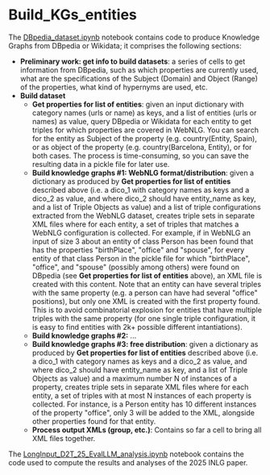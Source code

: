 # Build_KGs_entities

The [DBpedia_dataset.ipynb](https://github.com/mille-s/Build_KGs_entities/blob/e3c0239909daeca78f37b8e8b950a4cf7174d2ea/DBpedia_dataset.ipynb) notebook contains code to produce Knowledge Graphs from DBpedia or Wikidata; it comprises the following sections:
- **Preliminary work: get info to build datasets**: a series of cells to get information from DBpedia, such as which properties are currently used, what are the specifications of the Subject (Domain) and Object (Range) of the properties, what kind of hypernyms are used, etc.
- **Build dataset**
  - **Get properties for list of entities**: given an input dictionary with category names (urls or name) as keys, and a list of entities (urls or names) as value, query DBpedia or Wikidata for each entity to get triples for which properties are covered in WebNLG. You can search for the entity as Subject of the property (e.g. country(Entity, Spain), or as object of the property (e.g. country(Barcelona, Entity), or for both cases. The process is time-consuming, so you can save the resulting data in a pickle file for later use.
  - **Build knowledge graphs #1: WebNLG format/distribution**: given a dictionary as produced by **Get properties for list of entities** described above (i.e. a dico_1 with category names as keys and a dico_2 as value, and where dico_2 should have entity_name as key, and a list of Triple Objects as value) and a list of triple configurations extracted from the WebNLG dataset, creates triple sets in separate XML files where for each entity, a set of triples that matches a WebNLG configuration is collected. For example, if in WebNLG an input of size 3 about an entity of class Person has been found that has the properties "birthPlace", "office" and "spouse", for every entity of that class Person in the pickle file for which "birthPlace", "office", and "spouse" (possibly among others) were found on DBpedia (see **Get properties for list of entities** above), an XML file is created with this content. Note that an entity can have several triples with the same property (e.g. a person can have had several "office" positions), but only one XML is created with the first property found. This is to avoid combinatorial explosion for entities that have multiple triples with the same property (for one single triple configuration, it is easy to find entities with 2k+ possible different intantiations).
  - **Build knowledge graphs #2:** ...
  - **Build knowledge graphs #3: free distribution**: given a dictionary as produced by **Get properties for list of entities** described above (i.e. a dico_1 with category names as keys and a dico_2 as value, and where dico_2 should have entity_name as key, and a list of Triple Objects as value) and a maximum number N of instances of a property, creates triple sets in separate XML files where for each entity, a set of triples with at most N instances of each property is collected. For instance, is a Person entity has 10 different instances of the property "office", only 3 will be added to the XML, alongside other properties found for that entity.
  - **Process output XMLs (group, etc.)**: Contains so far a cell to bring all XML files together.
 
The [LongInput_D2T_25_EvalLLM_analysis.ipynb](https://github.com/mille-s/Build_KGs_entities/blob/e3c0239909daeca78f37b8e8b950a4cf7174d2ea/LongInput_D2T_25_EvalLLM_analysis.ipynb) notebook contains the code used to compute the results and analyses of the 2025 INLG paper.
